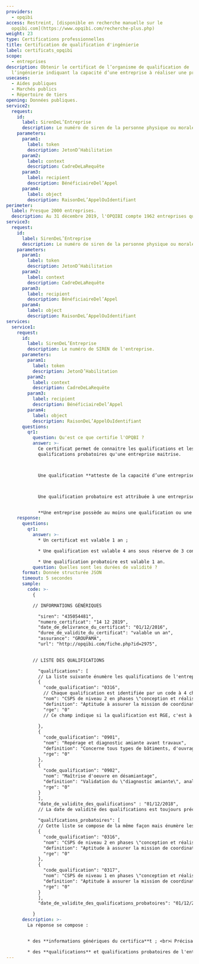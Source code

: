 ```yaml
---
providers:
  - opqibi
access: Restreint, [disponible en recherche manuelle sur le
  opqibi.com](https://www.opqibi.com/recherche-plus.php)
weight: 23
type: Certifications professionnelles
title: Certification de qualification d'ingénierie
label: certificats_opqibi
scope:
  - entreprises
description: Obtenir le certificat de l’organisme de qualification de
  l’ingénierie indiquant la capacité d’une entreprise à réaliser une prestation.
usecases:
  - Aides publiques
  - Marchés publics
  - Répertoire de tiers
opening: Données publiques.
service2:
  request:
    id:
      label: SirenDeL’Entreprise
      description: Le numéro de siren de la personne physique ou morale recherchée
    parameters:
      param1:
        label: token
        description: JetonD’Habilitation
      param2:
        label: context
        description: CadreDeLaRequête
      param3:
        label: recipient
        description: BénéficiaireDel’Appel
      param4:
        label: object
        description: RaisonDeL’AppelOuIdentifiant
perimeter:
  label: Presque 2000 entreprises.
  description: Au 31 décembre 2019, l'OPQIBI compte 1962 entreprises qualifiées.
service3:
  request:
    id:
      label: SirenDeL’Entreprise
      description: Le numéro de siren de la personne physique ou morale recherchée
    parameters:
      param1:
        label: token
        description: JetonD’Habilitation
      param2:
        label: context
        description: CadreDeLaRequête
      param3:
        label: recipient
        description: BénéficiaireDel’Appel
      param4:
        label: object
        description: RaisonDeL’AppelOuIdentifiant
services:
  service1:
    request:
      id:
        label: SirenDeL’Entreprise
        description: Le numéro de SIREN de l'entreprise.
      parameters:
        param1:
          label: token
          description: JetonD’Habilitation
        param2:
          label: context
          description: CadreDeLaRequête
        param3:
          label: recipient
          description: BénéficiaireDel’Appel
        param4:
          label: object
          description: RaisonDeL’AppelOuIdentifiant
      questions:
        qr1:
          question: Qu'est ce que certifie l'OPQBI ?
          answer: >-
            Ce certificat permet de connaitre les qualifications et les
            qualifications probatoires qu'une entreprise maitrise.



            Une qualification **atteste de la capacité d’une entreprise d’ingénierie à réaliser une prestation déterminée**. Elle est attribuée sur la base de critères légaux, administratifs, juridiques, financiers et techniques (moyens (humains, matériels, méthodologiques) et références).



            Une qualification probatoire est attribuée à une entreprise nouvellement créée ou en cours de diversification qui ne dispose pas encore de référence ou en nombre insuffisant mais satisfait aux critères légaux, administratifs, juridiques et moyens. 


            **Une entreprise possède au moins une qualification ou une qualification probatoire.**
    response:
      questions:
        qr1:
          answer: >-
            * Un certificat est valable 1 an ; 

            * Une qualification est valable 4 ans sous réserve de 3 contrôles annuels ;  

            * Une qualification probatoire est valable 1 an.
          question: Quelles sont les durées de validité ?
      format: Donnée structurée JSON
      timeout: 5 secondes
      sample:
        code: >-
          {

          // INFORMATIONS GÉNÉRIQUES

            "siren": "435054481",
            "numero_certificat": "14 12 2819",
            "date_de_delivrance_du_certificat": "01/12/2016",
            "duree_de_validite_du_certificat": "valable un an",
            "assurance": "GROUPAMA",
            "url": "http://opqibi.com/fiche.php?id=2975",

            
          // LISTE DES QUALIFICATIONS 

            "qualifications": [
            // La liste suivante énumère les qualifications de l'entreprise.
            {
              "code_qualification": "0316",
              // Chaque qualification est identifiée par un code à 4 chiffres.
              "nom": "CSPS de niveau 2 en phases \"conception et réalisation\"",
              "definition": "Aptitude à assurer la mission de coordination sécurité et protection de la santé en phases de conception et réalisation des opérations de 2ème  catégorie.<br />La mission commence obligatoirement en début de la phase de conception et se termine avec la remise du DIUO en fin d'opération.",
              "rge": "0"
              // Ce champ indique si la qualification est RGE, c'est à dire “Reconnu Garant de l’Environnement”.
              
            },
            {
              "code_qualification": "0901",
              "nom": "Repérage et diagnostic amiante avant travaux",
              "definition": "Concerne tous types de bâtiments, d'ouvrages d'infrastructure, d'équipements et de matériels susceptibles de contenir de l'amiante et pour lesquels des travaux de modification ou de démolition sont envisagés.<br /><br />Porte sur la recherche, la localisation et l'identification des matériaux et produits contenant de l'amiante (MPCA) selon les normes et textes en vigueur, tâche qui doit être entreprise avant la réalisation desdits travaux.<br /><br />Comprend en particulier la rédaction du rapport de repérage et l'établissement d'une cartographie permettant de localiser précisément les MPCA.<br /><br />",
              "rge": "0"
            },
            {
              "code_qualification": "0902",
              "nom": "Maîtrise d'oeuvre en désamiantage",
              "definition": "Validation du \"diagnostic amiante\", analyse des risques, définition des travaux d'élimination ou de neutralisation de l'amiante présent dans les composants et équipements du BTP, consultation des entreprises, analyse du plan de retrait, suivi des travaux et des marchés jusqu'à la réception finale.",
              "rge": "0"
            }
            ],
            "date_de_validite_des_qualifications" : "01/12/2018",
            // La date de validité des qualifications est toujours précisée en fin de liste.
            
            "qualifications_probatoires": [
            // Cette liste se compose de la même façon mais énumère les qualifications probatoires de l'entreprise.
            {
              "code_qualification": "0316",
              "nom": "CSPS de niveau 2 en phases \"conception et réalisation\"",
              "definition": "Aptitude à assurer la mission de coordination sécurité et protection de la santé en phases de conception et réalisation des opérations de 2ème  catégorie.<br />La mission commence obligatoirement en début de la phase de conception et se termine avec la remise du DIUO en fin d'opération.",
              "rge": "0"
            },
            {
              "code_qualification": "0317",
              "nom": "CSPS de niveau 1 en phases \"conception et réalisation\"",
              "definition": "Aptitude à assurer la mission de coordination sécurité et protection de la santé en phases de conception et réalisation des opérations de 1ère  catégorie.<br />La mission commence obligatoirement en début de la phase de conception et se termine avec la remise du DIUO en fin d'opération.<br /><br />Nota :  L'attribution de la qualification 0317 entraîne automatiquement celle de la qualification 0316.",
              "rge": "0"
            }
            ],
            "date_de_validite_des_qualifications_probatoires": "01/12/2016"

          }
      description: >-
        La réponse se compose :


        * des **informations génériques du certifica**t ; <br>ℹ️ Précisant notamment la date de délivrance du certificat et sa durée de validité.

        * des **qualifications** et qualifications probatoires de l'entreprise.<br>ℹ️ Indiquant le code de la qualification, son nom et sa définition, le statut "RGE" s'il est reconnu, et les dates de validité.
---
```

